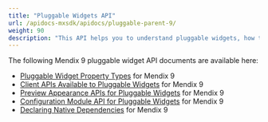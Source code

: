 ```yaml
---
title: "Pluggable Widgets API"
url: /apidocs-mxsdk/apidocs/pluggable-parent-9/
weight: 90
description: "This API helps you to understand pluggable widgets, how they extend app functionality, and how they can be built to interact with Mendix's APIs in Mx9."
---
```


The following Mendix 9 pluggable widget API documents are available here:

* [Pluggable Widget Property Types](/apidocs-mxsdk/apidocs/pluggable-widgets-property-types-9/) for Mendix 9
* [Client APIs Available to Pluggable Widgets](/apidocs-mxsdk/apidocs/pluggable-widgets-client-apis-9/) for Mendix 9
* [Preview Appearance APIs for Pluggable Widgets](/apidocs-mxsdk/apidocs/pluggable-widgets-studio-apis-9/) for Mendix 9
* [Configuration Module API for Pluggable Widgets](/apidocs-mxsdk/apidocs/pluggable-widgets-config-api-9/) for Mendix 9
* [Declaring Native Dependencies](/apidocs-mxsdk/apidocs/pluggable-widgets-native-dependencies-9/) for Mendix 9
